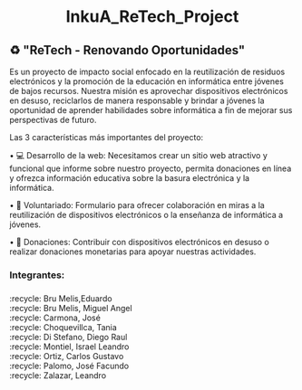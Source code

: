 <h1 align="center"> InkuA_ReTech_Project </h1>

## ♻ "ReTech - Renovando Oportunidades" 
Es un proyecto de impacto social enfocado en la reutilización de residuos electrónicos y la promoción de la educación en informática entre jóvenes de bajos recursos. Nuestra misión es aprovechar dispositivos electrónicos en desuso, reciclarlos de manera responsable y brindar a jóvenes la oportunidad de aprender habilidades sobre informática a fin de mejorar sus perspectivas de futuro.

Las 3 características más importantes del proyecto:

• 💻 Desarrollo de la web:  Necesitamos crear un sitio web atractivo y funcional que informe sobre nuestro proyecto, permita donaciones en línea y ofrezca información educativa sobre la basura electrónica y la informática.

• 🚻 Voluntariado: Formulario para ofrecer colaboración en miras a la reutilización de dispositivos electrónicos o la enseñanza de informática a jóvenes.

• 🚮  Donaciones: Contribuir con dispositivos electrónicos en desuso o realizar donaciones monetarias para apoyar nuestras actividades.





<h3 align="left">Integrantes:</h3>

###

<p align="left">:recycle: Bru Melis,Eduardo<br>:recycle: Bru Melis, Miguel Angel<br>:recycle: Carmona, José<br>:recycle: Choquevillca, Tania<br>:recycle: Di Stefano, Diego Raul<br>:recycle: Montiel, Israel Leandro<br>:recycle: Ortiz, Carlos Gustavo <br>:recycle: Palomo, José Facundo<br>:recycle: Zalazar, Leandro<br></p>



